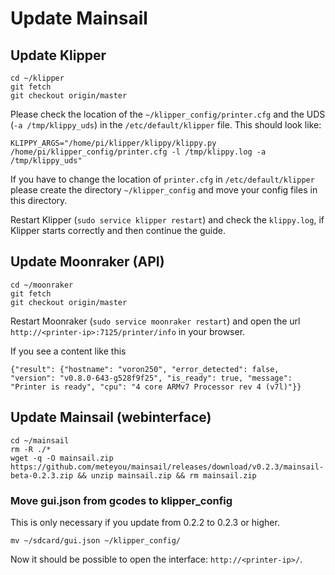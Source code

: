 # Update Mainsail

## Update Klipper
```
cd ~/klipper
git fetch
git checkout origin/master
```

Please check the location of the `~/klipper_config/printer.cfg` and the UDS (`-a /tmp/klippy_uds`) in the `/etc/default/klipper` file. This
should look like:
```
KLIPPY_ARGS="/home/pi/klipper/klippy/klippy.py /home/pi/klipper_config/printer.cfg -l /tmp/klippy.log -a /tmp/klippy_uds"
```
If you have to change the location of `printer.cfg` in `/etc/default/klipper`
please create the directory `~/klipper_config` and move your config files in this directory.

Restart Klipper (`sudo service klipper restart`) and check the `klippy.log`, if Klipper starts
correctly and then continue the guide.

## Update Moonraker (API)
```
cd ~/moonraker
git fetch
git checkout origin/master
```

Restart Moonraker (`sudo service moonraker restart`) and open the url `http://<printer-ip>:7125/printer/info` in your browser.

If you see a content like this
```
{"result": {"hostname": "voron250", "error_detected": false, "version": "v0.8.0-643-g528f9f25", "is_ready": true, "message": "Printer is ready", "cpu": "4 core ARMv7 Processor rev 4 (v7l)"}}
```

## Update Mainsail (webinterface)
```
cd ~/mainsail
rm -R ./*
wget -q -O mainsail.zip https://github.com/meteyou/mainsail/releases/download/v0.2.3/mainsail-beta-0.2.3.zip && unzip mainsail.zip && rm mainsail.zip
```
### Move gui.json from gcodes to klipper_config
This is only necessary if you update from 0.2.2 to 0.2.3 or higher.
```
mv ~/sdcard/gui.json ~/klipper_config/
```

Now it should be possible to open the interface: `http://<printer-ip>/`.
